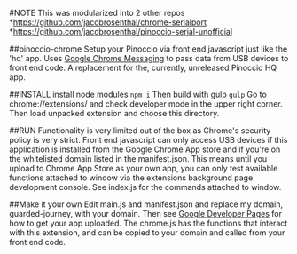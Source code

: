 #NOTE
This was modularized into 2 other repos
*https://github.com/jacobrosenthal/chrome-serialport
*https://github.com/jacobrosenthal/pinoccio-serial-unofficial

##pinoccio-chrome
Setup your Pinoccio via front end javascript just like the 'hq' app. Uses [Google Chrome Messaging](https://developer.chrome.com/extensions/messaging) to pass data from USB devices to front end code. A replacement for the, currently, unreleased Pinoccio HQ app.

##INSTALL
install node modules
```npm i```
Then build with gulp
```gulp```
Go to chrome://extensions/ and check developer mode in the upper right corner. Then load unpacked extension and choose this directory.

##RUN
Functionality is very limited out of the box as Chrome's security policy is very strict. Front end javascript can only access USB devices if this application is installed from the Google Chrome App store and if you're on the whitelisted domain listed in the manifest.json. This means until you upload to Chrome App Store as your own app, you can only test available functions attached to window via the extensions background page development console. See index.js for the commands attached to window.

##Make it your own
Edit main.js and manifest.json and replace my domain, guarded-journey, with your domain. Then see [Google Developer Pages](https://developer.chrome.com/webstore) for how to get your app uploaded. The chrome.js has the functions that interact with this extension, and can be copied to your domain and called from your front end code.
